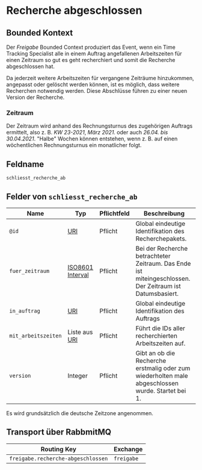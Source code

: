 # Recherche abgeschlossen

## Bounded Kontext

Der _Freigabe_ Bounded Context produziert das Event, wenn ein Time Tracking Specialist alle in einem Auftrag angefallenen Arbeitszeiten für einen Zeitraum so gut es geht recherchiert und somit die Recherche abgeschlossen hat.

Da jederzeit weitere Arbeitszeiten für vergangene Zeiträume hinzukommen, angepasst oder gelöscht werden können, ist es möglich, dass weitere Recherchen notwendig werden. Diese Abschlüsse führen zu einer neuen Version der Recherche.

### Zeitraum

Der Zeitraum wird anhand des Rechnungsturnus des zugehörigen Auftrags ermittelt, also z. B. _KW 23-2021_, _März 2021._ oder auch _26.04. bis 30.04.2021_. "Halbe" Wochen können entstehen, wenn z. B. auf einen wöchentlichen Rechnungsturnus ein monatlicher folgt.

## Feldname

`schliesst_recherche_ab`

## Felder von `schliesst_recherche_ab`

|           Name            |                                    Typ                                    | Pflichtfeld |                                                          Beschreibung                                                           |
| ------------------------- | ------------------------------------------------------------------------- | ----------- | ------------------------------------------------------------------------------------------------------------------------------- |
| `@id`                     | [URI](https://tools.ietf.org/html/rfc3986)                                | Pflicht     | Global eindeutige Identifikation des Recherchepakets.                                                                 |
| `fuer_zeitraum` | [ISO8601 Interval](https://en.wikipedia.org/wiki/ISO_8601#Time_intervals) | Pflicht     | Bei der Recherche betrachteter Zeitraum. Das Ende ist miteingeschlossen. Der Zeitraum ist Datumsbasiert. |
| `in_auftrag`              | [URI](https://tools.ietf.org/html/rfc3986)                                | Pflicht     | Global eindeutige Identifikation des Auftrags                                                                                   |
| `mit_arbeitszeiten`       | Liste aus [URI](https://tools.ietf.org/html/rfc3986)                      | Pflicht     | Führt die IDs aller recherchierten Arbeitszeiten auf.                     |
| `version`                 | Integer                                                                   | Pflicht     | Gibt an ob die Recherche erstmalig oder zum wiederholten male abgeschlossen wurde. Startet bei 1.                             |

Es wird grundsätzlich die deutsche Zeitzone angenommen.

## Transport über RabbmitMQ

|                Routing Key                |  Exchange  |
| ----------------------------------------- | ---------- |
| `freigabe.recherche-abgeschlossen` | `freigabe` |
